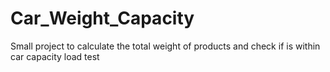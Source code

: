 # Car_Weight_Capacity
Small project to calculate the total weight of products and check if is within car capacity load
test